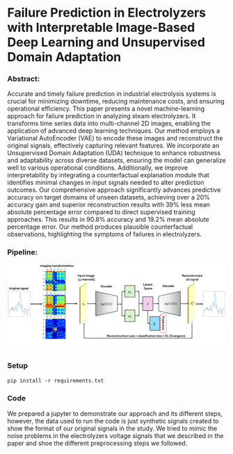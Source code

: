 # Failure Prediction in Electrolyzers with Interpretable Image-Based Deep Learning and Unsupervised Domain Adaptation

### Abstract:
 Accurate and timely failure prediction in industrial electrolysis systems is crucial for minimizing downtime, reducing maintenance costs, and ensuring operational efficiency. This paper presents a novel machine-learning approach for failure prediction in analyzing steam electrolyzers. It transforms time series data into multi-channel 2D images, enabling the application of advanced deep learning techniques. Our method employs a Variational AutoEncoder (VAE) to encode these images and reconstruct the original signals, effectively capturing relevant features. We incorporate an Unsupervised Domain Adaptation (UDA) technique to enhance robustness and adaptability across diverse datasets, ensuring the model can generalize well to various operational conditions. Additionally, we improve interpretability by integrating a counterfactual explanation module that identifies minimal changes in input signals needed to alter prediction outcomes. Our comprehensive approach significantly advances predictive accuracy on target domains of unseen datasets, achieving over a $20\%$ accuracy gain and superior reconstruction results with $39\%$ less mean absolute percentage error compared to direct supervised training approaches. This results in $90.8\%$ accuracy and $19.2\%$ mean absolute percentage error.  Our method produces plausible counterfactual observations, highlighting the symptoms of failures in electrolyzers.


### Pipeline:

![pipeline](docs/pipeline.PNG)

### Setup 

```Shell
pip install -r requirements.txt
```

### Code 

We prepared a jupyter to demonstrate our approach and its different steps, however, the data used to run the code is just synthetic signals created to show the format of our original signals in the study. We tried to mimic the noise problems in the electrolyzers voltage signals that we described in the paper and shoe the different preprocessing steps we followed. 
